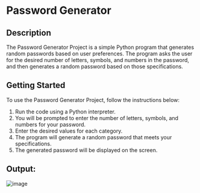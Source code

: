 # Password Generator 
## Description
The Password Generator Project is a simple Python program that generates random passwords based on user preferences. The program asks the user for the desired number of letters, symbols, and numbers in the password, and then generates a random password based on those specifications.

## Getting Started 
To use the Password Generator Project, follow the instructions below:

1. Run the code using a Python interpreter.
2. You will be prompted to enter the number of letters, symbols, and numbers for your password.
3. Enter the desired values for each category.
4. The program will generate a random password that meets your specifications.
5. The generated password will be displayed on the screen.

## Output:
![image](https://github.com/sadafahmedd/python_projects/assets/90939272/f53203ba-e923-4843-b1a7-03677b354f69)

